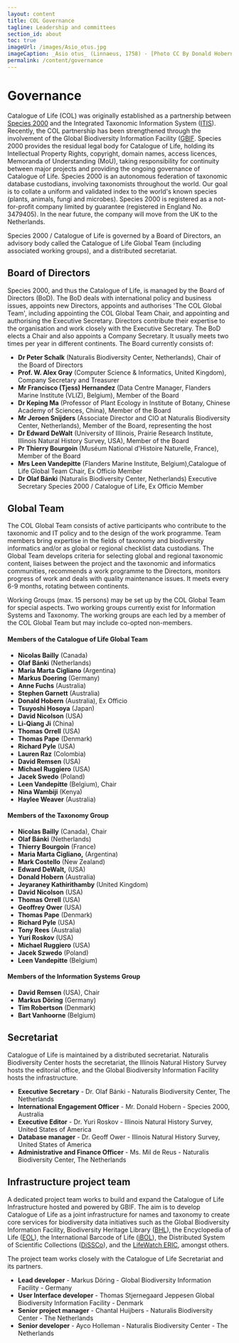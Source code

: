 ```yaml
---
layout: content
title: COL Governance
tagline: Leadership and committees
section_id: about
toc: true
imageUrl: /images/Asio_otus.jpg    
imageCaption: _Asio otus_ (Linnaeus, 1758) - [Photo CC By Donald Hobern](https://www.flickr.com/photos/dhobern/32387775737)
permalink: /content/governance
---
```

# Governance
Catalogue of Life (COL) was originally established as a partnership between [Species 2000](https://sp2000.org/) and the Integrated Taxonomic Information System ([ITIS](https://www.itis.gov/)). Recently, the COL partnership has been strengthened through the involvement of the Global Biodiversity Information Facility ([GBIF](https://gbif.org/). Species 2000 provides the residual legal body for Catalogue of Life, holding its Intellectual Property Rights, copyright, domain names, access licences, Memoranda of Understanding (MoU), taking responsibility for continuity between major projects and providing the ongoing governance of Catalogue of Life. Species 2000 is an autonomous federation of taxonomic database custodians, involving taxonomists throughout the world. Our goal is to collate a uniform and validated index to the world's known species (plants, animals, fungi and microbes). Species 2000 is registered as a not-for-profit company limited by guarantee (registered in England No. 3479405). In the near future, the company will move from the UK to the Netherlands.

Species 2000 / Catalogue of Life is governed by a Board of Directors, an advisory body called the Catalogue of Life Global Team (including associated working groups), and a distributed secretariat.

## Board of Directors
Species 2000, and thus the Catalogue of Life, is managed by the Board of Directors (BoD). The BoD deals with international policy and business issues, appoints new Directors, appoints and authorises 'The COL Global Team', including appointing the COL Global Team Chair, and appointing and authorising the Executive Secretary. Directors contribute their expertise to the organisation and work closely with the Executive Secretary. The BoD elects a Chair and also appoints a Company Secretary. It usually meets two times per year in different continents. The Board currently consists of:

* **Dr Peter Schalk** (Naturalis Biodiversity Center, Netherlands), Chair of the Board of Directors
* **Prof. W. Alex Gray** (Computer Science & Informatics, United Kingdom), Company Secretary and Treasurer
* **Mr Francisco (Tjess) Hernandez** (Data Centre Manager, Flanders Marine Institute (VLIZ), Belgium), Member of the Board
* **Dr Keping Ma** (Professor of Plant Ecology in Institute of Botany, Chinese Academy of Sciences, China), Member of the Board
* **Mr Jeroen Snijders** (Associate Director and CIO at Naturalis Biodiversity Center, Netherlands), Member of the Board, representing the host
* **Dr Edward DeWalt** (University of Illinois, Prairie Research Institute, Illinois Natural History Survey, USA), Member of the Board
* **Pr Thierry Bourgoin** (Mus&eacute;um National d'Histoire Naturelle, France), Member of the Board
* **Mrs Leen Vandepitte** (Flanders Marine Institute, Belgium),Catalogue of Life Global Team Chair, Ex Officio Member
* **Dr Olaf B&aacute;nki** (Naturalis Biodiversity Center, Netherlands) Executive Secretary Species 2000 / Catalogue of Life, Ex Officio Member

## Global Team
The COL Global Team consists of active participants who contribute to the taxonomic and IT policy and to the design of the work programme. Team members bring expertise in the fields of taxonomy and biodiversity informatics and/or as global or regional checklist data custodians. The Global Team develops criteria for selecting global and regional taxonomic content, liaises between the project and the taxonomic and informatics communities, recommends a work programme to the Directors, monitors progress of work and deals with quality maintenance issues. It meets every 6-9 months, rotating between continents. 

Working Groups (max. 15 persons) may be set up by the COL Global Team for special aspects. Two working groups currently exist for Information Systems and Taxonomy. The working groups are each led by a member of the COL Global Team but may include co-opted non-members.


#### Members of the Catalogue of Life Global Team
* **Nicolas Bailly** (Canada)
* **Olaf B&aacute;nki** (Netherlands)
* **Maria Marta Cigliano** (Argentina)
* **Markus Doering** (Germany)
* **Anne Fuchs** (Australia)
* **Stephen Garnett** (Australia)
* **Donald Hobern** (Australia), Ex Officio
* **Tsuyoshi Hosoya** (Japan)
* **David Nicolson** (USA)
* **Li-Qiang Ji** (China)
* **Thomas Orrell** (USA)
* **Thomas Pape** (Denmark)
* **Richard Pyle** (USA)
* **Lauren Raz** (Colombia)
* **David Remsen** (USA)
* **Michael Ruggiero** (USA)
* **Jacek Swedo** (Poland)
* **Leen Vandepitte** (Belgium), Chair
* **Nina Wambiji** (Kenya)
* **Haylee Weaver** (Australia)
 
#### Members of the Taxonomy Group
* **Nicolas Bailly** (Canada), Chair
* **Olaf B&aacute;nki** (Netherlands)
* **Thierry Bourgoin** (France)
* **Maria Marta Cigliano,** (Argentina)
* **Mark Costello** (New Zealand)
* **Edward DeWalt,** (USA)
* **Donald Hobern** (Australia)
* **Jeyaraney Kathirithamby** (United Kingdom)
* **David Nicolson** (USA)
* **Thomas Orrell** (USA)
* **Geoffrey Ower** (USA)
* **Thomas Pape** (Denmark)
* **Richard Pyle** (USA)
* **Tony Rees** (Australia)
* **Yuri Roskov** (USA)
* **Michael Ruggiero** (USA)
* **Jacek Szwedo** (Poland)
* **Leen Vandepitte** (Belgium)
 
#### Members of the Information Systems Group
* **David Remsen** (USA), Chair
* **Markus D&ouml;ring** (Germany)
* **Tim Robertson** (Denmark)
* **Bart Vanhoorne** (Belgium)

## Secretariat
Catalogue of Life is maintained by a distributed secretariat. Naturalis Biodiversity Center hosts the secretariat, the Illinois Natural History Survey hosts the editorial office, and the Global Biodiversity Information Facility hosts the infrastructure.

* **Executive Secretary** - Dr. Olaf B&aacute;nki - Naturalis Biodiversity Center, The Netherlands
* **International Engagement Officer** - Mr. Donald Hobern - Species 2000, Australia
* **Executive Editor** - Dr. Yuri Roskov - Illinois Natural History Survey, United States of America
* **Database manager** - Dr. Geoff Ower - Illinois Natural History Survey, United States of America
* **Administrative and Finance Officer** - Ms. Mil de Reus - Naturalis Biodiversity Center, The Netherlands

## Infrastructure project team
A dedicated project team works to build and expand the Catalogue of Life Infrastructure hosted and powered by GBIF. The aim is to develop Catalogue of Life as a joint infrastructure for names and taxonomy to create core services for biodiversity data initiatives such as the Global Biodiversity Information Facility, Biodiversity Heritage Library ([BHL](https://www.biodiversitylibrary.org/)), the Encyclopedia of Life ([EOL](https://eol.org/)), the International Barcode of Life ([iBOL](https://ibol.org/)), the Distributed System of Scientific Collections ([DiSSCo](https://www.dissco.eu/)), and the [LifeWatch ERIC](https://www.lifewatch.eu/), amongst others.

The project team works closely with the Catalogue of Life Secretariat and its partners.

* **Lead developer** - Markus D&ouml;ring - Global Biodiversity Information Facility - Germany
* **User Interface developer** - Thomas Stjernegaard Jeppesen Global Biodiversity Information Facility  - Denmark
* **Senior project manager** - Chantal Huijbers - Naturalis Biodiversity Center - The Netherlands
* **Senior developer** - Ayco Holleman - Naturalis Biodiversity Center - The Netherlands
